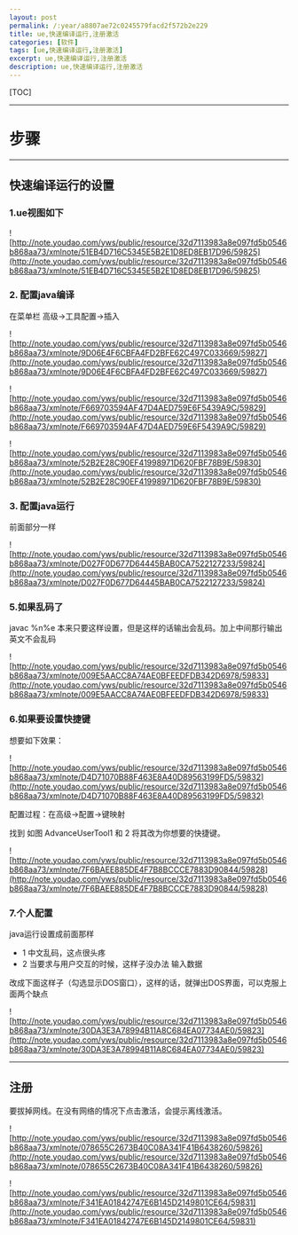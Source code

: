 ```yaml
---
layout: post
permalink: /:year/a8807ae72c0245579facd2f572b2e229
title: ue,快速编译运行,注册激活
categories: [软件]
tags: [ue,快速编译运行,注册激活]
excerpt: ue,快速编译运行,注册激活
description: ue,快速编译运行,注册激活
---
```


[TOC]

---
# 步骤 #

---
## 快速编译运行的设置 ##

### 1.ue视图如下 ###

![http://note.youdao.com/yws/public/resource/32d7113983a8e097fd5b0546b868aa73/xmlnote/51EB4D716C5345E5B2E1D8ED8EB17D96/59825](http://note.youdao.com/yws/public/resource/32d7113983a8e097fd5b0546b868aa73/xmlnote/51EB4D716C5345E5B2E1D8ED8EB17D96/59825)

### 2. 配置java编译 ###

在菜单栏   高级->工具配置->插入

![http://note.youdao.com/yws/public/resource/32d7113983a8e097fd5b0546b868aa73/xmlnote/9D06E4F6CBFA4FD2BFE62C497C033669/59827](http://note.youdao.com/yws/public/resource/32d7113983a8e097fd5b0546b868aa73/xmlnote/9D06E4F6CBFA4FD2BFE62C497C033669/59827)

![http://note.youdao.com/yws/public/resource/32d7113983a8e097fd5b0546b868aa73/xmlnote/F669703594AF47D4AED759E6F5439A9C/59829](http://note.youdao.com/yws/public/resource/32d7113983a8e097fd5b0546b868aa73/xmlnote/F669703594AF47D4AED759E6F5439A9C/59829)

![http://note.youdao.com/yws/public/resource/32d7113983a8e097fd5b0546b868aa73/xmlnote/52B2E28C90EF41998971D620FBF78B9E/59830](http://note.youdao.com/yws/public/resource/32d7113983a8e097fd5b0546b868aa73/xmlnote/52B2E28C90EF41998971D620FBF78B9E/59830)


### 3. 配置java运行 ###

前面部分一样 

![http://note.youdao.com/yws/public/resource/32d7113983a8e097fd5b0546b868aa73/xmlnote/D027F0D677D64445BAB0CA7522127233/59824](http://note.youdao.com/yws/public/resource/32d7113983a8e097fd5b0546b868aa73/xmlnote/D027F0D677D64445BAB0CA7522127233/59824)

### 5.如果乱码了 ###

javac %n%e  本来只要这样设置，但是这样的话输出会乱码。加上中间那行输出英文不会乱码

![http://note.youdao.com/yws/public/resource/32d7113983a8e097fd5b0546b868aa73/xmlnote/009E5AACC8A74AE0BFEEDFDB342D6978/59833](http://note.youdao.com/yws/public/resource/32d7113983a8e097fd5b0546b868aa73/xmlnote/009E5AACC8A74AE0BFEEDFDB342D6978/59833)

### 6.如果要设置快捷键 ###

想要如下效果：

![http://note.youdao.com/yws/public/resource/32d7113983a8e097fd5b0546b868aa73/xmlnote/D4D71070B88F463E8A40D89563199FD5/59832](http://note.youdao.com/yws/public/resource/32d7113983a8e097fd5b0546b868aa73/xmlnote/D4D71070B88F463E8A40D89563199FD5/59832)

配置过程：在高级->配置->键映射

找到  如图  AdvanceUserTool1 和 2  将其改为你想要的快捷键。

![http://note.youdao.com/yws/public/resource/32d7113983a8e097fd5b0546b868aa73/xmlnote/7F6BAEE885DE4F7B8BCCCE7883D90844/59828](http://note.youdao.com/yws/public/resource/32d7113983a8e097fd5b0546b868aa73/xmlnote/7F6BAEE885DE4F7B8BCCCE7883D90844/59828)

### 7.个人配置 ###
java运行设置成前面那样
* 1 中文乱码，这点很头疼
* 2 当要求与用户交互的时候，这样子没办法 输入数据

改成下面这样子（勾选显示DOS窗口），这样的话，就弹出DOS界面，可以克服上面两个缺点

![http://note.youdao.com/yws/public/resource/32d7113983a8e097fd5b0546b868aa73/xmlnote/30DA3E3A78994B11A8C684EA07734AE0/59823](http://note.youdao.com/yws/public/resource/32d7113983a8e097fd5b0546b868aa73/xmlnote/30DA3E3A78994B11A8C684EA07734AE0/59823)


---
## 注册 ##

要拔掉网线。在没有网络的情况下点击激活，会提示离线激活。

![http://note.youdao.com/yws/public/resource/32d7113983a8e097fd5b0546b868aa73/xmlnote/078655C2673B40C08A341F41B6438260/59826](http://note.youdao.com/yws/public/resource/32d7113983a8e097fd5b0546b868aa73/xmlnote/078655C2673B40C08A341F41B6438260/59826)

![http://note.youdao.com/yws/public/resource/32d7113983a8e097fd5b0546b868aa73/xmlnote/F341EA01842747E6B145D2149801CE64/59831](http://note.youdao.com/yws/public/resource/32d7113983a8e097fd5b0546b868aa73/xmlnote/F341EA01842747E6B145D2149801CE64/59831)




